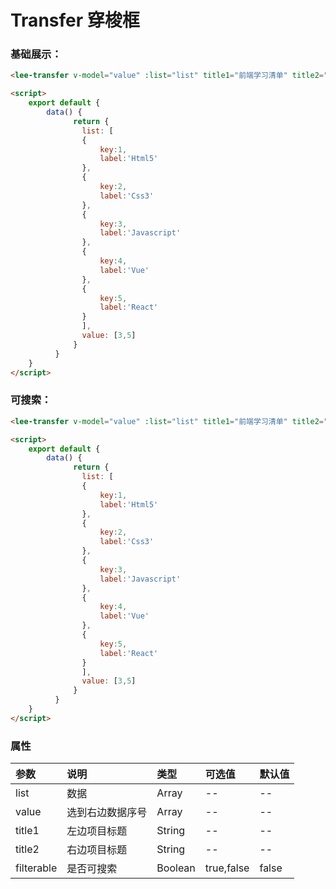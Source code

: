 # Transfer 穿梭框

### 基础展示：
<div class="leeblock">
    <div class="leesource">
      <lee-transfer v-model="value1" :list="list1" title1="前端学习清单" title2="已学习"></lee-transfer>
    </div>
<lee-code>
    
```html
<lee-transfer v-model="value" :list="list" title1="前端学习清单" title2="已学习"></lee-transfer>
```
```html
<script>
    export default {
        data() {
              return {
                list: [
                {
                    key:1,
                    label:'Html5'
                },
                {
                    key:2,
                    label:'Css3'
                },
                {
                    key:3,
                    label:'Javascript'
                },
                {
                    key:4,
                    label:'Vue'
                },
                {
                    key:5,
                    label:'React'
                }
                ],
                value: [3,5]
              }
          }
    }
</script>
```
</lee-code>
</div>

### 可搜索：
<div class="leeblock">
    <div class="leesource">
      <lee-transfer v-model="value2" :list="list2" title1="正在上映" title2="即将上映" filterable></lee-transfer>
    </div>
<lee-code>
    
```html
<lee-transfer v-model="value" :list="list" title1="前端学习清单" title2="已学习"filterable></lee-transfer>
```
```html
<script>
    export default {
        data() {
              return {
                list: [
                {
                    key:1,
                    label:'Html5'
                },
                {
                    key:2,
                    label:'Css3'
                },
                {
                    key:3,
                    label:'Javascript'
                },
                {
                    key:4,
                    label:'Vue'
                },
                {
                    key:5,
                    label:'React'
                }
                ],
                value: [3,5]
              }
          }
    }
</script>
```
</lee-code>
</div>

### 属性

参数|说明|类型|可选值|默认值
:------|:------|:------|:------|:------
list|数据|Array|--|--
value|选到右边数据序号|Array|--|--
title1|左边项目标题|String|--|--
title2|右边项目标题|String|--|--
filterable|是否可搜索|Boolean|true,false|false
<script>
    export default {
        data() {
              return {list1: [
                {
                    key:1,
                    label:'Html5'
                },
                {
                    key:2,
                    label:'Css3'
                },
                {
                    key:3,
                    label:'Javascript'
                },
                {
                    key:4,
                    label:'Vue'
                },
                {
                    key:5,
                    label:'React'
                },
                {
                    key:6,
                    label:'Webpack'
                },
                {
                    key:7,
                    label:'TypeScript'
                },
                {
                    key:8,
                    label:'Babel'
                },
                {
                    key:9,
                    label:'Node.js'
                },
                {
                    key:10,
                    label:'Sass'
                },
                {
                    key:11,
                    label:'LESS'
                },
                {
                    key:12,
                    label:'EJS'
                },
                {
                    key:13,
                    label:'Next.js'
                },
                {
                    key:14,
                    label:'ESLint'
                },
                {
                    key:15,
                    label:'Nginx'
                },
                {
                    key:16,
                    label:'Vuepress'
                }
                ],
                list2: [
                {
                    key:1,
                    label:'上海堡垒'
                },
                {
                    key:2,
                    label:'哪吒之魔童降世'
                },
                {
                    key:3,
                    label:'沉默的证人'
                },
                {
                    key:4,
                    label:'烈火英雄'
                },
                {
                    key:5,
                    label:'送我上青云'
                },
                {
                    key:6,
                    label:'鼠胆英雄'
                },
                {
                    key:7,
                    label:'银河补习班'
                },
                {
                    key:8,
                    label:'我们的四十年'
                },
                {
                    key:9,
                    label:'古窑迷踪'
                },
                {
                    key:10,
                    label:'猎袭'
                },
                {
                    key:11,
                    label:'保持沉默'
                },
                {
                    key:12,
                    label:'侠路相逢'
                },
                {
                    key:13,
                    label:'呼伦贝尔城'
                },
                {
                    key:14,
                    label:'碧血丹砂'
                },
                {
                    key:15,
                    label:'到你身边'
                },
                {
                    key:16,
                    label:'千与千寻'
                }
                ],
                value1: [1,2,3,4,5,16],
                value2: [8,9,10,11,12,13,14,15],
              }
          },
           watch: {
                value1: {
                    immediate: true,
                    handler(value) {
                        console.log(value)
                    }
                },
                value2: {
                    immediate: true,
                    handler(value) {
                        console.log(value)
                    }
                }
           }
    }
</script>
<style scoped>

</style>
